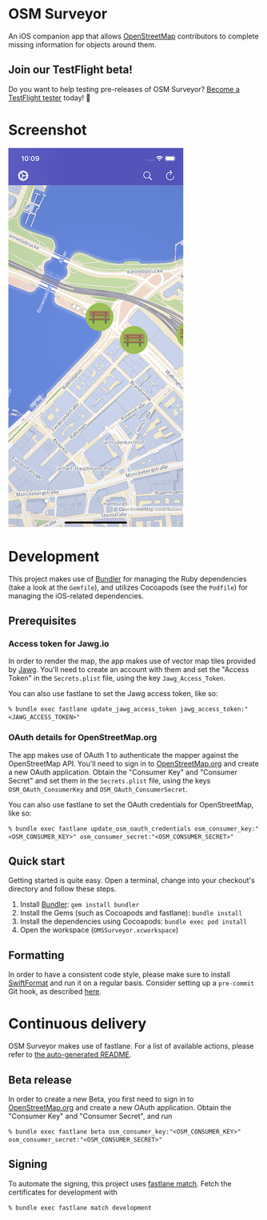 # OSM Surveyor

An iOS companion app that allows [OpenStreetMap][1] contributors to complete
missing information for objects around them.

## Join our TestFlight beta!

Do you want to help testing pre-releases of OSM Surveyor?
[Become a TestFlight tester][4] today! 🚀

# Screenshot

![Screenshot of the map that displays annotations](screenshot.png?raw=true)

# Development

This project makes use of [Bundler][5] for managing the Ruby dependencies
(take a look at the `Gemfile`), and utilizes Cocoapods (see the `Podfile`) for
managing the iOS-related dependencies.

## Prerequisites

### Access token for Jawg.io

In order to render the map, the app makes use of vector map tiles provided by
[Jawg][8]. You'll need to create an account with them and set the "Access Token"
in the `Secrets.plist` file, using the key `Jawg_Access_Token`.

You can also use fastlane to set the Jawg access token, like so:

    % bundle exec fastlane update_jawg_access_token jawg_access_token:"<JAWG_ACCESS_TOKEN>"

### OAuth details for OpenStreetMap.org

The app makes use of OAuth 1 to authenticate the mapper against the
OpenStreetMap API. You'll need to sign in to [OpenStreetMap.org][1]
and create a new OAuth application.
Obtain the "Consumer Key" and "Consumer Secret" and set them in the
`Secrets.plist` file, using the keys `OSM_OAuth_ConsumerKey` and
`OSM_OAuth_ConsumerSecret`.

You can also use fastlane to set the OAuth credentials for OpenStreetMap, like so:

    % bundle exec fastlane update_osm_oauth_credentials osm_consumer_key:"<OSM_CONSUMER_KEY>" osm_consumer_secret:"<OSM_CONSUMER_SECRET>"

## Quick start

Getting started is quite easy. Open a terminal, change into your checkout's directory
and follow these steps.

1. Install [Bundler][5]: `gem install bundler`
2. Install the Gems (such as Cocoapods and fastlane): `bundle install`
3. Install the dependencies using Cocoapods: `bundle exec pod install`
4. Open the workspace (`OMSSurveyor.xcworkspace`)

## Formatting

In order to have a consistent code style, please make sure to install
[SwiftFormat][6] and run it on a regular basis. Consider setting up a `pre-commit`
Git hook, as described [here][7].

# Continuous delivery

OSM Surveyor makes use of fastlane.
For a list of available actions, please refer to [the auto-generated README][2].

## Beta release

In order to create a new Beta, you first need to sign in to [OpenStreetMap.org][1]
and create a new OAuth application.
Obtain the "Consumer Key" and "Consumer Secret", and run

    % bundle exec fastlane beta osm_consumer_key:"<OSM_CONSUMER_KEY>" osm_consumer_secret:"<OSM_CONSUMER_SECRET>"

## Signing

To automate the signing, this project uses [fastlane match][3].
Fetch the certificates for development with

    % bundle exec fastlane match development

[1]: https://www.openstreetmap.org
[2]: fastlane/README.md
[3]: https://docs.fastlane.tools/actions/match/
[4]: https://testflight.apple.com/join/wXtE44KZ
[5]: https://bundler.io/
[6]: https://github.com/nicklockwood/SwiftFormat
[7]: https://github.com/nicklockwood/SwiftFormat#git-pre-commit-hook
[8]: https://www.jawg.io/
